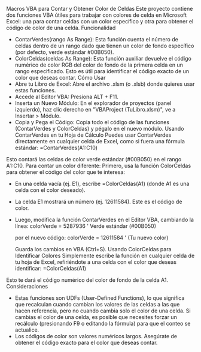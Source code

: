 Macros VBA para Contar y Obtener Color de Celdas
Este proyecto contiene dos funciones VBA útiles para trabajar con colores de celda en Microsoft Excel: una para contar celdas con un color específico y otra para obtener el código de color de una celda.
Funcionalidad
 * ContarVerdes(rango As Range): Esta función cuenta el número de celdas dentro de un rango dado que tienen un color de fondo específico (por defecto, verde estándar #00B050).
 * ColorCeldas(celdas As Range): Esta función auxiliar devuelve el código numérico de color RGB del color de fondo de la primera celda en un rango especificado. Esto es útil para identificar el código exacto de un color que deseas contar.
Cómo Usar
 * Abre tu Libro de Excel: Abre el archivo .xlsm (o .xlsb) donde quieres usar estas funciones.
 * Accede al Editor VBA: Presiona ALT + F11.
 * Inserta un Nuevo Módulo: En el explorador de proyectos (panel izquierdo), haz clic derecho en "VBAProject (TuLibro.xlsm)", ve a Insertar > Módulo.
 * Copia y Pega el Código: Copia todo el código de las funciones (ContarVerdes y ColorCeldas) y pégalo en el nuevo módulo.
Usando ContarVerdes en tu Hoja de Cálculo
Puedes usar ContarVerdes directamente en cualquier celda de Excel, como si fuera una fórmula estándar:
=ContarVerdes(A1:C10)

Esto contará las celdas de color verde estándar (#00B050) en el rango A1:C10.
Para contar un color diferente:
Primero, usa la función ColorCeldas para obtener el código del color que te interesa:
 * En una celda vacía (ej. E1), escribe =ColorCeldas(A1) (donde A1 es una celda con el color deseado).
 * La celda E1 mostrará un número (ej. 12611584). Este es el código de color.
 * Luego, modifica la función ContarVerdes en el Editor VBA, cambiando la línea:
   colorVerde = 5287936 ' Verde estándar (#00B050)

   por el nuevo código:
   colorVerde = 12611584 ' (Tu nuevo color)

   Guarda los cambios en VBA (Ctrl+S).
Usando ColorCeldas para Identificar Colores
Simplemente escribe la función en cualquier celda de tu hoja de Excel, refiriéndote a una celda con el color que deseas identificar:
=ColorCeldas(A1)

Esto te dará el código numérico del color de fondo de la celda A1.
Consideraciones
 * Estas funciones son UDFs (User-Defined Functions), lo que significa que recalculan cuando cambian los valores de las celdas a las que hacen referencia, pero no cuando cambia solo el color de una celda. Si cambias el color de una celda, es posible que necesites forzar un recálculo (presionando F9 o editando la fórmula) para que el conteo se actualice.
 * Los códigos de color son valores numéricos largos. Asegúrate de obtener el código exacto para el color que deseas contar.
